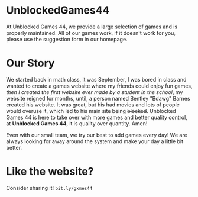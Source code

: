 # UnblockedGames44
At Unblocked Games 44, we provide a large selection of games and is properly maintained. All of our games work, if it doesn't work for you, please use the suggestion form in our homepage.

# Our Story
We started back in math class, it was September, I was bored in class and wanted to create a games website where my friends could enjoy fun games, *then I created the first website ever made by a student in the school*, my website reigned for months, until, a person named Bentley "Bdawg" Barnes created his website. It was great, but his had movies and lots of people would overuse it, which led to his main site being ~~blocked~~. Unblocked Games 44 is here to take over with more games and better quality control, at **Unblocked Games 44**, it is quality over quantity. Amen!

Even with our small team, we try our best to add games every day! We are always looking for away around the system and make your day a little bit better.

# Like the website?

Consider sharing it! `bit.ly/gxmes44`
